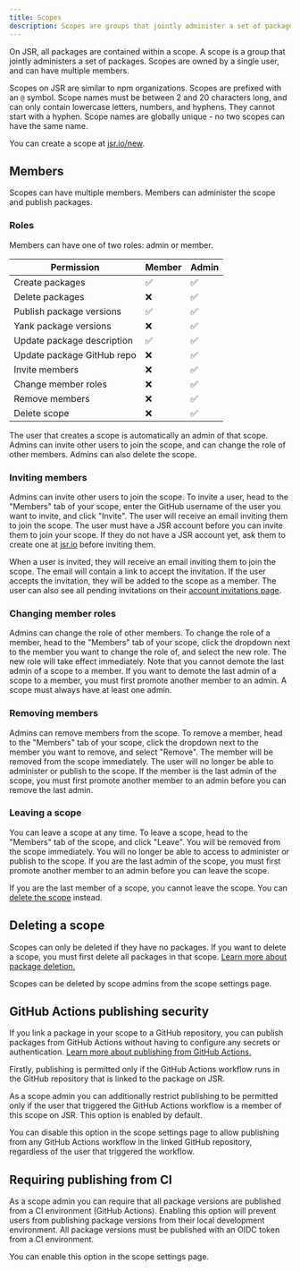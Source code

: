 ```yaml
---
title: Scopes
description: Scopes are groups that jointly administer a set of packages. Learn how to create and manage scopes.
---
```


On JSR, all packages are contained within a scope. A scope is a group that
jointly administers a set of packages. Scopes are owned by a single user, and
can have multiple members.

Scopes on JSR are similar to npm organizations. Scopes are prefixed with an `@`
symbol. Scope names must be between 2 and 20 characters long, and can only
contain lowercase letters, numbers, and hyphens. They cannot start with a
hyphen. Scope names are globally unique - no two scopes can have the same name.

You can create a scope at [jsr.io/new](/new).

## Members

Scopes can have multiple members. Members can administer the scope and publish
packages.

### Roles

Members can have one of two roles: admin or member.

| Permission                 | Member | Admin |
| -------------------------- | ------ | ----- |
| Create packages            | ✅     | ✅    |
| Delete packages            | ❌     | ✅    |
| Publish package versions   | ✅     | ✅    |
| Yank package versions      | ❌     | ✅    |
| Update package description | ✅     | ✅    |
| Update package GitHub repo | ❌     | ✅    |
| Invite members             | ❌     | ✅    |
| Change member roles        | ❌     | ✅    |
| Remove members             | ❌     | ✅    |
| Delete scope               | ❌     | ✅    |

The user that creates a scope is automatically an admin of that scope. Admins
can invite other users to join the scope, and can change the role of other
members. Admins can also delete the scope.

### Inviting members

Admins can invite other users to join the scope. To invite a user, head to the
"Members" tab of your scope, enter the GitHub username of the user you want to
invite, and click "Invite". The user will receive an email inviting them to join
the scope. The user must have a JSR account before you can invite them to join
your scope. If they do not have a JSR account yet, ask them to create one at
[jsr.io](/) before inviting them.

When a user is invited, they will receive an email inviting them to join the
scope. The email will contain a link to accept the invitation. If the user
accepts the invitation, they will be added to the scope as a member. The user
can also see all pending invitations on their
[account invitations page](/account/invites).

### Changing member roles

Admins can change the role of other members. To change the role of a member,
head to the "Members" tab of your scope, click the dropdown next to the member
you want to change the role of, and select the new role. The new role will take
effect immediately. Note that you cannot demote the last admin of a scope to a
member. If you want to demote the last admin of a scope to a member, you must
first promote another member to an admin. A scope must always have at least one
admin.

### Removing members

Admins can remove members from the scope. To remove a member, head to the
"Members" tab of your scope, click the dropdown next to the member you want to
remove, and select "Remove". The member will be removed from the scope
immediately. The user will no longer be able to administer or publish to the
scope. If the member is the last admin of the scope, you must first promote
another member to an admin before you can remove the last admin.

### Leaving a scope

You can leave a scope at any time. To leave a scope, head to the "Members" tab
of the scope, and click "Leave". You will be removed from the scope immediately.
You will no longer be able to access to administer or publish to the scope. If
you are the last admin of the scope, you must first promote another member to an
admin before you can leave the scope.

If you are the last member of a scope, you cannot leave the scope. You can
[delete the scope](#deleting-a-scope) instead.

## Deleting a scope

Scopes can only be deleted if they have no packages. If you want to delete a
scope, you must first delete all packages in that scope.
[Learn more about package deletion.](/docs/packages#deleting-a-package)

Scopes can be deleted by scope admins from the scope settings page.

## GitHub Actions publishing security

If you link a package in your scope to a GitHub repository, you can publish
packages from GitHub Actions without having to configure any secrets or
authentication.
[Learn more about publishing from GitHub Actions.](/docs/publishing-packages#publishing-from-github-actions)

Firstly, publishing is permitted only if the GitHub Actions workflow runs in the
GitHub repository that is linked to the package on JSR.

As a scope admin you can additionally restrict publishing to be permitted only
if the user that triggered the GitHub Actions workflow is a member of this scope
on JSR. This option is enabled by default.

You can disable this option in the scope settings page to allow publishing from
any GitHub Actions workflow in the linked GitHub repository, regardless of the
user that triggered the workflow.

## Requiring publishing from CI

As a scope admin you can require that all package versions are published from a
CI environment (GitHub Actions). Enabling this option will prevent users from
publishing package versions from their local development environment. All
package versions must be published with an OIDC token from a CI environment.

You can enable this option in the scope settings page.
